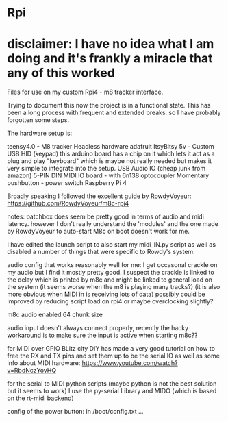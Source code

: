 # Rpi
# disclaimer: I have no idea what I am doing and it's frankly a miracle that any of this worked
Files for use on my custom Rpi4 - m8 tracker interface.

Trying to document this now the project is in a functional state.
This has been a long process with frequent and extended breaks. so I have probably forgotten some steps.

The hardware setup is:

teensy4.0                              -  M8 tracker Headless hardware
adafruit ItsyBitsy 5v                  - Custom USB HID (keypad)
      this arduino board has a chip on it which lets it act as a plug and play "keyboard" which is maybe not really needed but makes it very simple to integrate into the setup.
USB Audio IO  (cheap junk from amazon)
5-PIN DIN MIDI IO board                - with 6n138 optocoupler
Momentary pushbutton                   - power switch
Raspberry Pi 4


Broadly speaking I followed the excellent guide by RowdyVoyeur: 
  https://github.com/RowdyVoyeur/m8c-rpi4

  notes:
  patchbox does seem be pretty good in terms of audio and midi latency.
    however I don't really understand the 'modules' and the one made by RowdyVoyeur to auto-start M8c on boot doesn't work for me.

  I have edited the launch script to also start my midi_IN.py script as well as disabled a number of things that were specific to Rowdy's system.  
  
  audio config that works reasonably well for me:
    I get occasonal crackle on my audio but I find it mostly pretty good.
    I suspect the crackle is linked to the delay which is printed by m8c and might be linked to general load on the system (it seems worse when the m8 is playing many tracks?)
          (it is also more obvious when MIDI in is receiving lots of data)
          possibly could be improved by reducing script load on rpi4 or maybe overclocking slightly?

   m8c audio enabled
   64 chunk size

   audio input doesn't always connect properly, recently the hacky workaround is to make sure the input is active when starting m8c?? 
   

for MIDI over GPIO BLitz city DIY has made a very good tutorial on how to free the RX and TX pins and set them up to be the serial IO as well as some info about MIDI hardware:
  https://www.youtube.com/watch?v=RbdNczYovHQ

for the serial to MIDI python scripts (maybe python is not the best solution but it seems to work) I use the py-serial Library and MIDO (which is based on the rt-midi backend)

config of the power button:
  in /boot/config.txt
  ...
  



